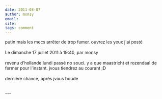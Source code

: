 ```yaml
---
date: 2011-08-07
author: monsy
email: 
site: 
tags: comment
---
```


<p>putin mais les mecs arrêter de trop fumer. ouvrez les yeux j'ai posté  <br />
<br />
Le dimanche 17 juillet 2011 à 19:40, par monsy<br />
<br />
revenu d'hollande lundi passé no souci. y a que maastricht et rozendaal de fermer pour l'instant. jvous tiendrez au courant ;D<br />
<br />
dernière chance, après jvous boude  <br />
<br />
</p>
---